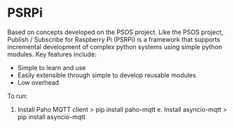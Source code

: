 # PSRPi
Based on concepts developed on the PSOS project. Like the PSOS project, Publish / Subscribe for Raspberry Pi (PSRPi) is a framework that supports incremental development of complex python systems using simple python modules. Key features include:
- Simple to learn and use
- Easily extensible through simple to develop reusable modules
- Low overhead

To run:
1. Install Paho MQTT client  > pip install paho-mqtt
e. Install asyncio-mqtt      > pip install asyncio-mqtt

